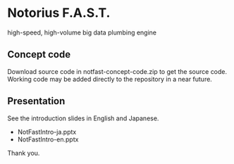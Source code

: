 # Notorius F.A.S.T.

high-speed, high-volume big data plumbing engine

## Concept code

Download source code in notfast-concept-code.zip to get the source code.  
Working code may be added directly to the repository in a near future.

## Presentation

See the introduction slides in English and Japanese.

- NotFastIntro-ja.pptx
- NotFastIntro-en.pptx

Thank you.



